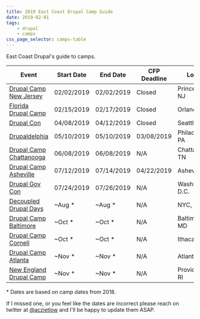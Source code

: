 ```yaml
---
title: 2019 East Coast Drupal Camp Guide
date: 2019-02-01
tags:
    - drupal
    - camps
css_page_selector: camps-table   
---
```


East Coast Drupal's guide to camps.

| Event               | Start Date | End Date  | CFP Deadline | Locale      |
| ------------------- | ---------- |---------- | ------------ | ----------- |
| [Drupal Camp New Jersey](https://www.drupalcampnj.org) | 02/02/2019  | 02/02/2019 | Closed | Princeton, NJ |
| [Florida Drupal Camp](https://www.fldrupal.camp) | 02/15/2019  | 02/17/2019 | Closed    | Orlando, FL |
| [Drupal Con](https://events.drupal.org/drupalcon) | 04/08/2019  | 04/12/2019 | Closed | Seattle, WA |
| [Drupaldelphia](https://www.drupaldelphia.org/) | 05/10/2019  | 05/10/2019 | 03/08/2019 | Philadelphia, PA |
| [Drupal Camp Chattanooga](https://www.drupalcampchattanooga.com) | 06/08/2019  | 06/08/2019 | N/A    | Chattanooga, TN |
| [Drupal Camp Asheville](https://www.drupalasheville.com) | 07/12/2019  | 07/14/2019 | 04/22/2019    | Asheville, NC |
| [Drupal Gov Con](https://www.drupalgovcon.org) | 07/24/2019  | 07/26/2019 | N/A | Washington, D.C. |
| [Decoupled Drupal Days](https://decoupleddays.com) | ~Aug * | ~Aug * | N/A | NYC, NY |
| [Drupal Camp Baltimore](https://www.bmoredrupal.com) | ~Oct * | ~Oct * | N/A | Baltimore, MD |
| [Drupal Camp Cornell](https://camp.drupal.cornell.edu) | ~Oct * | ~Oct * | N/A    | Ithaca, NY |
| [Drupal Camp Atlanta](https://www.drupalcampatlanta.com) | ~Nov * | ~Nov * |  N/A | Atlanta, GA |
| [New England Drupal Camp](https://nedcamp.org) | ~Nov * | ~Nov * | N/A | Providence, RI |


\* Dates are based on camp dates from 2018.

If I missed one, or you feel like the dates are incorrect please reach on twitter at [@aczietlow](https://twitter.com/aczietlow/) and I'll be happy to update them ASAP.




